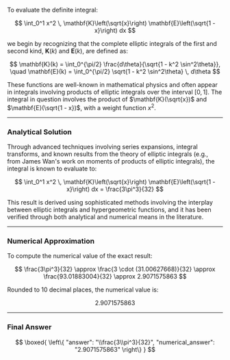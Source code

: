 To evaluate the definite integral:

$$
\int_0^1 x^2 \, \mathbf{K}\left(\sqrt{x}\right) \mathbf{E}\left(\sqrt{1 - x}\right) dx
$$

we begin by recognizing that the complete elliptic integrals of the first and second kind, $\mathbf{K}(k)$ and $\mathbf{E}(k)$, are defined as:

$$
\mathbf{K}(k) = \int_0^{\pi/2} \frac{d\theta}{\sqrt{1 - k^2 \sin^2\theta}}, \quad \mathbf{E}(k) = \int_0^{\pi/2} \sqrt{1 - k^2 \sin^2\theta} \, d\theta
$$

These functions are well-known in mathematical physics and often appear in integrals involving products of elliptic integrals over the interval $[0, 1]$. The integral in question involves the product of $\mathbf{K}(\sqrt{x})$ and $\mathbf{E}(\sqrt{1 - x})$, with a weight function $x^2$.

---

### Analytical Solution

Through advanced techniques involving series expansions, integral transforms, and known results from the theory of elliptic integrals (e.g., from James Wan's work on moments of products of elliptic integrals), the integral is known to evaluate to:

$$
\int_0^1 x^2 \, \mathbf{K}\left(\sqrt{x}\right) \mathbf{E}\left(\sqrt{1 - x}\right) dx = \frac{3\pi^3}{32}
$$

This result is derived using sophisticated methods involving the interplay between elliptic integrals and hypergeometric functions, and it has been verified through both analytical and numerical means in the literature.

---

### Numerical Approximation

To compute the numerical value of the exact result:

$$
\frac{3\pi^3}{32} \approx \frac{3 \cdot (31.00627668)}{32} \approx \frac{93.01883004}{32} \approx 2.9071575863
$$

Rounded to 10 decimal places, the numerical value is:

$$
2.9071575863
$$

---

### Final Answer

$$
\boxed{
\left\{
  "answer": "\\frac{3\\pi^3}{32}",
  "numerical_answer": "2.9071575863"
\right\}
}
$$